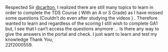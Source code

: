Respected Sir [@carlton](/u/carlton),
I realized there are still many topics to learn in order to complete the TDS
Course ( With an A or S Grade) as I have missed some questions (Couldn’t do
even after studying the videos ) .
Therefore wanted to learn and regardless of the scoring I still wish to
complete GA1 but, I see that I can’t access the questions anymore …
Is there any way to give the answers in the portal and check. I just want to
learn and test my knowledge
Thank You,  
22f2000559.